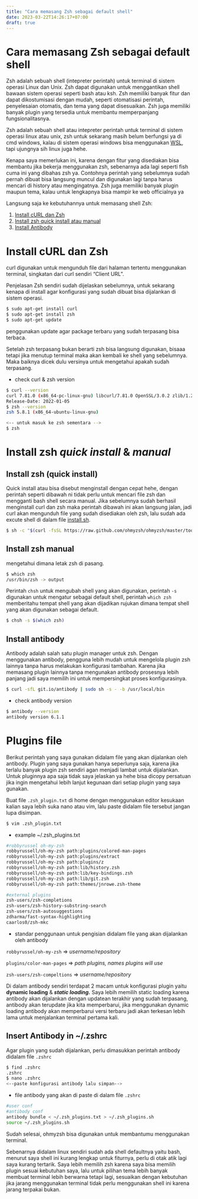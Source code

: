 ```yaml
---
title: "Cara memasang Zsh sebagai default shell"
date: 2023-03-22T14:26:17+07:00
draft: true
---
```


# Cara memasang Zsh sebagai default shell

Zsh adalah sebuah shell (intepreter perintah) untuk terminal di sistem operasi Linux dan Unix. Zsh dapat digunakan untuk menggantikan shell bawaan sistem operasi seperti bash atau ksh. Zsh memiliki banyak fitur dan dapat dikostumisasi dengan mudah, seperti otomatisasi perintah, penyelesaian otomatis, dan tema yang dapat disesuaikan. Zsh juga memiliki banyak plugin yang tersedia untuk membantu memperpanjang fungsionalitasnya.

Zsh adalah sebuah shell atau intepreter perintah untuk terminal di sistem operasi linux atau unix, zsh untuk sekarang masih belum berfungsi ya di cmd windows, kalau di sistem operasi windows bisa menggunakan [WSL](https://learn.microsoft.com/en-us/windows/wsl/), tapi ujungnya sih linux juga hehe.

Kenapa saya memerlukan ini, karena dengan fitur yang disediakan bisa membantu jika bekerja menggunakan zsh, sebenarnya ada lagi seperti fish cuma ini yang dibahas zsh ya. Contohnya perintah yang sebelumnya sudah pernah dibuat bisa langsung muncul dan digunakan lagi tanpa harus mencari di history atau mengingatnya. Zsh juga memiliki banyak plugin maupun tema, kalau untuk lengkapnya bisa mampir ke web officialnya ya

Langsung saja ke kebutuhannya untuk memasang shell Zsh:

1. [Install cURL dan Zsh](https://www.notion.so/Cara-memasang-Zsh-sebagai-default-shell-4d59cd65cdd24dd89475b6dce6f7aa6e)
2. [Install zsh quick install atau manual](https://www.notion.so/Cara-memasang-Zsh-sebagai-default-shell-4d59cd65cdd24dd89475b6dce6f7aa6e)
3. [Install Antibody](https://www.notion.so/Cara-memasang-Zsh-sebagai-default-shell-4d59cd65cdd24dd89475b6dce6f7aa6e)

# Install cURL dan Zsh

curl digunakan untuk mengunduh file dari halaman tertentu menggunakan terminal, singkatan dari curl sendiri “Client URL”.

Penjelasan Zsh sendiri sudah dijelaskan sebelumnya, untuk sekarang kenapa di install agar konfigurasi yang sudah dibuat bisa dijalankan di sistem operasi.

```bash
$ sudo apt-get install curl
$ sudo apt-get install zsh
$ sudo apt-get update
```

penggunakan update agar package terbaru yang sudah terpasang bisa terbaca.

Setelah zsh terpasang bukan berarti zsh bisa langsung digunakan, bisaaa tetapi jika menutup terminal maka akan kembali ke shell yang sebelumnya. Maka baiknya dicek dulu versinya untuk mengetahui apakah sudah terpasang.

- check curl & zsh version

```bash
$ curl --version
curl 7.81.0 (x86_64-pc-linux-gnu) libcurl/7.81.0 OpenSSL/3.0.2 zlib/1.2.11 brotli/1.0.9 zstd/1.4.8 libidn2/2.3.2 libpsl/0.21.0 (+libidn2/2.3.2) libssh/0.9.6/openssl/zlib nghttp2/1.43.0 librtmp/2.3 OpenLDAP/2.5.13
Release-Date: 2022-01-05
$ zsh --version
zsh 5.8.1 (x86_64-ubuntu-linux-gnu)

<-- untuk masuk ke zsh sementara -->
$ zsh
```

# Install zsh ***************quick install*************** & *manual*

## Install zsh (quick install)

Quick install atau bisa disebut menginstall dengan cepat hehe, dengan perintah seperti dibawah ni tidak perlu untuk mencari file zsh dan mengganti bash shell secara manual.
Jika sebelumnya sudah berhasil menginstall curl dan zsh maka perintah dibawah ini akan langsung jalan, jadi curl akan mengunduh file yang sudah disediakan oleh zsh, lalu sudah ada excute shell di dalam file [install.sh](http://install.sh).

```bash
$ sh -c "$(curl -fsSL https://raw.github.com/ohmyzsh/ohmyzsh/master/tools/install.sh)"
```

## I**nstall zsh manual**

mengetahui dimana letak zsh di pasang.

```bash
$ which zsh
/usr/bin/zsh -> output
```

Perintah `chsh` untuk mengubah shell yang akan digunakan, perintah `-s` digunakan untuk mengatur sebagai default shell, perintah `which zsh` memberitahu tempat shell yang akan dijadikan rujukan dimana tempat shell yang akan digunakan sebagai default.

```bash
$ chsh -s $(which zsh)
```

## Install antibody

Antibody adalah salah satu plugin manager untuk zsh. Dengan menggunakan antibody, pengguna lebih mudah untuk mengelola plugin zsh lainnya tanpa harus melakukan konfigurasi tambahan. Karena jika memasang plugin lainnya tanpa mengunakan antibody prosesnya lebih panjang jadi saya memilih ini untuk mempersingkat proses konfigurasinya.

```bash
$ curl -sfL git.io/antibody | sudo sh -s - -b /usr/local/bin
```

- check antibody version

```bash
$ antibody --version                               
antibody version 6.1.1
```

# Plugins file

Berikut perintah yang saya gunakan didalam file yang akan dijalankan oleh antibody. Plugin yang saya gunakan hanya seperlunya saja, karena jika terlalu banyak plugin zsh sendiri agan menjadi lambat untuk dijalankan. Untuk pluginnya apa saja tidak saya jelaskan ya hehe bisa dicopy persatuan jika ingin mengetahui lebih lanjut kegunaan dari setiap plugin yang saya gunakan.

Buat file `.zsh_plugin.txt` di home dengan menggunakan editor kesukaan kalian saya lebih suka nano atau vim, lalu paste didalam file tersebut jangan lupa disimpan.

```bash
$ vim .zsh_plugin.txt
```

- example ~/.zsh_plugins.txt

```bash
#robbyrussel oh-my-zsh
robbyrussell/oh-my-zsh path:plugins/colored-man-pages
robbyrussell/oh-my-zsh path:plugins/extract
robbyrussell/oh-my-zsh path:plugins/z
robbyrussell/oh-my-zsh path:lib/history.zsh
robbyrussell/oh-my-zsh path:lib/key-bindings.zsh
robbyrussell/oh-my-zsh path:lib/git.zsh
robbyrussell/oh-my-zsh path:themes/jnrowe.zsh-theme

#external plugins
zsh-users/zsh-completions
zsh-users/zsh-history-substring-search
zsh-users/zsh-autosuggestions
zdharma/fast-syntax-highlighting
caarlos0/zsh-mkc
```

- standar penggunaan untuk pengisian didalam file yang akan dijalankan oleh antibody

`robbyrussel/oh-my-zsh` ⇒ *username/repository*

`plugins/color-man-pages` ⇒ *path plugins, names plugins will use*

`zsh-users/zsh-compeltions` ⇒ *username/repository*

Di dalam antibody sendiri terdapat 2 macam untuk konfigurasi plugin yaitu ****************dynamic loading**************** & ***************static loading.*************** Saya lebih memilih static loading karena antibody akan dijalankan dengan updatean terakhir yang sudah terpasang, antibody akan terupdate jika kita memperbarui, jika menggunakan dynamic loading antibody akan memperbarui versi terbaru jadi akan terkesan lebih lama untuk menjalankan terminal pertama kali.

## Insert Antibody in ~/.zshrc

Agar plugin yang sudah dijalankan, perlu dimasukkan perintah antibody didalam file `.zshrc` 

```bash
$ find .zshrc
.zshrc
$ nano .zshrc
<--paste konfigurasi antibody lalu simpan-->
```

- file antibody yang akan di paste di dalam file `.zshrc`

```bash
#user conf
#antibody conf
antibody bundle < ~/.zsh_plugins.txt > ~/.zsh_plugins.sh 
source ~/.zsh_plugins.sh
```

Sudah selesai, ohmyzsh bisa digunakan untuk membantumu menggunakan terminal.

Sebenarnya didalam linux sendiri sudah ada shell defaultnya yaitu bash, menurut saya shell ini kurang lengkap untuk fiturnya, perlu di otak atik lagi saya kurang tertarik. Saya lebih memilih zsh karena saya bisa memilih plugin sesuai kebutuhan saya, lalu untuk pilihan tema lebih banyak membuat terminal lebih berwarna tetapi lagi, sesuaikan dengan kebutuhan jika jarang menggunakan terminal tidak perlu menggunakan shell ini karena jarang terpakai bukan.